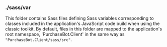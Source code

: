 ### ./sass/var

This folder contains Sass files defining Sass variables corresponding to classes
included in the application's JavaScript code build when using the classic toolkit.
By default, files in this folder are mapped to the application's root namespace,
'PurchaseBot.Client' in the same way as `"PurchaseBot.Client/sass/src"`.